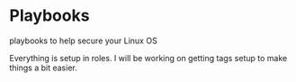 # Playbooks

playbooks to help secure your Linux OS

Everything is setup in roles. I will be working on getting tags setup to make things a bit easier.



